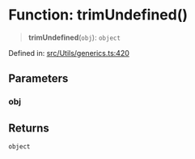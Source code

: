 # Function: trimUndefined()

> **trimUndefined**(`obj`): `object`

Defined in: [src/Utils/generics.ts:420](https://github.com/Fokusdotid/Baileys/blob/c2e37a764497a58082d1525ba2f083f341e3eefa/src/Utils/generics.ts#L420)

## Parameters

### obj

## Returns

`object`
